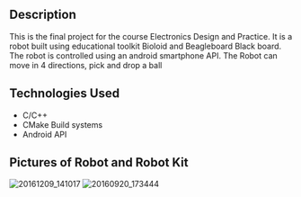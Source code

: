 ## Description
This is the final project for the course Electronics Design and Practice. It is a robot built using educational toolkit Bioloid and Beagleboard Black board. The robot is controlled using an android smartphone API.
The Robot can move in 4 directions, pick and drop a ball

## Technologies Used
- C/C++
- CMake Build systems
- Android API

## Pictures of Robot and Robot Kit

![20161209_141017](https://github.com/user-attachments/assets/7bd83fdb-13d6-4e02-b859-4a072e90ded6)
![20160920_173444](https://github.com/user-attachments/assets/c5a64826-b6e9-4ca7-b1cd-6aba8a24ae64)
